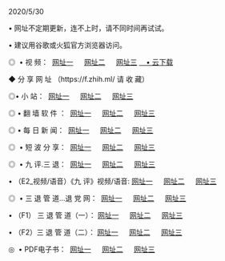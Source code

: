 <p>2020/5/30
<p>• 网址不定期更新，连不上时，请不同时间再试试。
<p>• 建议用谷歌或火狐官方浏览器访问。
<p>◎  • 视 频： 
<a href="http://hii.aud.bar/" target="_blank">网址一</a> 　 
<a href="http://htr.aud.bar/" target="_blank">网址二</a> 　 
<a href="http://hqb.aud.bar/b.html" target="_blank">网址三</a>
<a href="https://yadi.sk/d/d0sUeAOpal3njw" target="_blank">　• 云下载 </a></p>
<p>◆ 分 享 网 址 （https://f.zhih.ml/ 请 收 藏） </p>

<p>◎•  小 站：  
<a href="http://hii.aud.bar/f.html" target="_blank">网址一</a> 　 
<a href="http://htr.aud.bar/h.html" target="_blank">网址二</a> 　 
<a href="http://hqb.aud.bar/k/" target="_blank">网址三</a></p><p>

<p>◎  • 翻 墙 软 件 ：  
<a href="http://hii.aud.bar/ff/" target="_blank">网址一</a> 　 
<a href="http://htr.aud.bar/s/read/a1_nd.html" target="_blank">网址二</a> 　 
<a href="http://hqb.aud.bar/ff/index.html" target="_blank">网址三</a></p>
<p>◎  • 每 日 新 闻：  
<a href="http://hii.aud.bar/day/" target="_blank">网址一</a> 　 
<a href="http://htr.aud.bar/day/" target="_blank">网址二</a> 　 
<a href="http://htr.aud.bar/day/index.html" target="_blank">网址三</a></p>
<p>◎   • 短 波 分 享：  
<a href="http://hii.aud.bar/h/" target="_blank">网址一</a> 　 
<a href="http://hqb.aud.bar/h/" target="_blank">网址二</a> 　 
<a href="http://htr.aud.bar/h/index.html" target="_blank">网址三</a></p>
<p>◎   • 九 评.三 退：  
<a href="http://hii.aud.bar/t/" target="_blank">网址一</a> 　 
<a href="http://hqb.aud.bar/v2/index.html" target="_blank">网址二</a> 　 
<a href="http://htr.aud.bar/tt/index.html" target="_blank">网址三</a> 　</p>
<p>  • （E2_视频/语音）《九 评》视频/语音: 
<a href="http://hii.aud.bar/7738.html" target="_blank">网址一</a> 　 
<a href="http://hqb.aud.bar/7614.html" target="_blank">网址二</a> 　 
<a href="http://htr.aud.bar/7633.html" target="_blank">网址三</a></p>
<p>◎   • 三 退 管 道...退 党 网：  
<a href="http://hii.aud.bar/go/td1.html" target="_blank">网址一</a> 　 
<a href="http://hqb.aud.bar/go/td2.html" target="_blank">网址二</a> 　 
<a href="http://htr.aud.bar/go/td3.html" target="_blank">网址三</a></p>
<p>  • （F1） 三 退 管 道（一）： 
<a href="http://hii.aud.bar/dd/" target="_blank">网址一</a> 　 
<a href="http://hqb.aud.bar/s/read/a1_tdx.html" target="_blank">网址二</a> 　 
<a href="http://htr.aud.bar/dd/" target="_blank">网址三</a></p>
<p>  • （F2）三 退 管 道（二）： 
<a href="http://hqb.aud.bar/d/" target="_blank">网址一</a> 　 
<a href="http://hii.aud.bar/d/index.html" target="_blank">网址二</a> 　 
<a href="http://htr.aud.bar/d/" target="_blank">网址三</a></p>
<p>◎   • PDF电子书：  
<a href="http://hii.aud.bar/p/" target="_blank">网址一</a> 　 
<a href="http://htr.aud.bar/p/index.html" target="_blank">网址二</a> 　 
<a href="http://hqb.aud.bar/p/" target="_blank">网址三</a></p>
